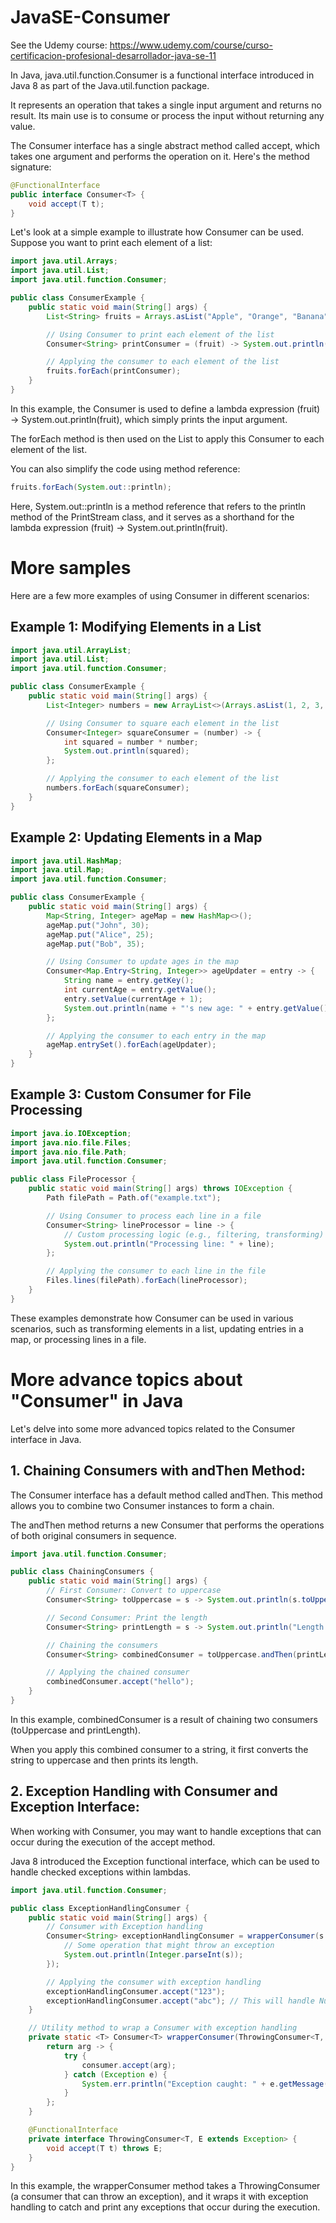 # JavaSE-Consumer

See the Udemy course: https://www.udemy.com/course/curso-certificacion-profesional-desarrollador-java-se-11

In Java, java.util.function.Consumer is a functional interface introduced in Java 8 as part of the Java.util.function package. 

It represents an operation that takes a single input argument and returns no result. Its main use is to consume or process the input without returning any value.

The Consumer interface has a single abstract method called accept, which takes one argument and performs the operation on it. Here's the method signature:

```java
@FunctionalInterface
public interface Consumer<T> {
    void accept(T t);
}
```

Let's look at a simple example to illustrate how Consumer can be used. Suppose you want to print each element of a list:

```java
import java.util.Arrays;
import java.util.List;
import java.util.function.Consumer;

public class ConsumerExample {
    public static void main(String[] args) {
        List<String> fruits = Arrays.asList("Apple", "Orange", "Banana", "Grapes");

        // Using Consumer to print each element of the list
        Consumer<String> printConsumer = (fruit) -> System.out.println(fruit);

        // Applying the consumer to each element of the list
        fruits.forEach(printConsumer);
    }
}
```

In this example, the Consumer is used to define a lambda expression (fruit) -> System.out.println(fruit), which simply prints the input argument. 

The forEach method is then used on the List to apply this Consumer to each element of the list.

You can also simplify the code using method reference:

```java
fruits.forEach(System.out::println);
```

Here, System.out::println is a method reference that refers to the println method of the PrintStream class, and it serves as a shorthand for the lambda expression (fruit) -> System.out.println(fruit).

# More samples

Here are a few more examples of using Consumer in different scenarios:

## Example 1: Modifying Elements in a List

```java
import java.util.ArrayList;
import java.util.List;
import java.util.function.Consumer;

public class ConsumerExample {
    public static void main(String[] args) {
        List<Integer> numbers = new ArrayList<>(Arrays.asList(1, 2, 3, 4, 5));

        // Using Consumer to square each element in the list
        Consumer<Integer> squareConsumer = (number) -> {
            int squared = number * number;
            System.out.println(squared);
        };

        // Applying the consumer to each element of the list
        numbers.forEach(squareConsumer);
    }
}
```

## Example 2: Updating Elements in a Map
```java
import java.util.HashMap;
import java.util.Map;
import java.util.function.Consumer;

public class ConsumerExample {
    public static void main(String[] args) {
        Map<String, Integer> ageMap = new HashMap<>();
        ageMap.put("John", 30);
        ageMap.put("Alice", 25);
        ageMap.put("Bob", 35);

        // Using Consumer to update ages in the map
        Consumer<Map.Entry<String, Integer>> ageUpdater = entry -> {
            String name = entry.getKey();
            int currentAge = entry.getValue();
            entry.setValue(currentAge + 1);
            System.out.println(name + "'s new age: " + entry.getValue());
        };

        // Applying the consumer to each entry in the map
        ageMap.entrySet().forEach(ageUpdater);
    }
}
```

## Example 3: Custom Consumer for File Processing

```java
import java.io.IOException;
import java.nio.file.Files;
import java.nio.file.Path;
import java.util.function.Consumer;

public class FileProcessor {
    public static void main(String[] args) throws IOException {
        Path filePath = Path.of("example.txt");

        // Using Consumer to process each line in a file
        Consumer<String> lineProcessor = line -> {
            // Custom processing logic (e.g., filtering, transforming)
            System.out.println("Processing line: " + line);
        };

        // Applying the consumer to each line in the file
        Files.lines(filePath).forEach(lineProcessor);
    }
}
```

These examples demonstrate how Consumer can be used in various scenarios, such as transforming elements in a list, updating entries in a map, or processing lines in a file. 

# More advance topics about  "Consumer" in Java

Let's delve into some more advanced topics related to the Consumer interface in Java.

## 1. Chaining Consumers with andThen Method:

The Consumer interface has a default method called andThen. This method allows you to combine two Consumer instances to form a chain. 

The andThen method returns a new Consumer that performs the operations of both original consumers in sequence.

```java
import java.util.function.Consumer;

public class ChainingConsumers {
    public static void main(String[] args) {
        // First Consumer: Convert to uppercase
        Consumer<String> toUppercase = s -> System.out.println(s.toUpperCase());

        // Second Consumer: Print the length
        Consumer<String> printLength = s -> System.out.println("Length: " + s.length());

        // Chaining the consumers
        Consumer<String> combinedConsumer = toUppercase.andThen(printLength);

        // Applying the chained consumer
        combinedConsumer.accept("hello");
    }
}
```

In this example, combinedConsumer is a result of chaining two consumers (toUppercase and printLength).

When you apply this combined consumer to a string, it first converts the string to uppercase and then prints its length.

## 2. Exception Handling with Consumer and Exception Interface:

When working with Consumer, you may want to handle exceptions that can occur during the execution of the accept method. 

Java 8 introduced the Exception functional interface, which can be used to handle checked exceptions within lambdas.

```java
import java.util.function.Consumer;

public class ExceptionHandlingConsumer {
    public static void main(String[] args) {
        // Consumer with Exception handling
        Consumer<String> exceptionHandlingConsumer = wrapperConsumer(s -> {
            // Some operation that might throw an exception
            System.out.println(Integer.parseInt(s));
        });

        // Applying the consumer with exception handling
        exceptionHandlingConsumer.accept("123");
        exceptionHandlingConsumer.accept("abc"); // This will handle NumberFormatException
    }

    // Utility method to wrap a Consumer with exception handling
    private static <T> Consumer<T> wrapperConsumer(ThrowingConsumer<T, Exception> consumer) {
        return arg -> {
            try {
                consumer.accept(arg);
            } catch (Exception e) {
                System.err.println("Exception caught: " + e.getMessage());
            }
        };
    }

    @FunctionalInterface
    private interface ThrowingConsumer<T, E extends Exception> {
        void accept(T t) throws E;
    }
}
```

In this example, the wrapperConsumer method takes a ThrowingConsumer (a consumer that can throw an exception), and it wraps it with exception handling to catch and print any exceptions that occur during the execution.
